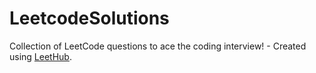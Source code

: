 # LeetcodeSolutions
Collection of LeetCode questions to ace the coding interview! - Created using [LeetHub](https://github.com/QasimWani/LeetHub).

